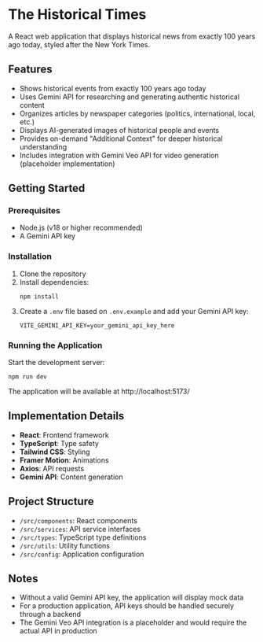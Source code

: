 # The Historical Times

A React web application that displays historical news from exactly 100 years ago today, styled after the New York Times.

## Features

- Shows historical events from exactly 100 years ago today
- Uses Gemini API for researching and generating authentic historical content
- Organizes articles by newspaper categories (politics, international, local, etc.)
- Displays AI-generated images of historical people and events
- Provides on-demand "Additional Context" for deeper historical understanding
- Includes integration with Gemini Veo API for video generation (placeholder implementation)

## Getting Started

### Prerequisites

- Node.js (v18 or higher recommended)
- A Gemini API key

### Installation

1. Clone the repository
2. Install dependencies:
   ```
   npm install
   ```
3. Create a `.env` file based on `.env.example` and add your Gemini API key:
   ```
   VITE_GEMINI_API_KEY=your_gemini_api_key_here
   ```

### Running the Application

Start the development server:
```
npm run dev
```

The application will be available at http://localhost:5173/

## Implementation Details

- **React**: Frontend framework
- **TypeScript**: Type safety
- **Tailwind CSS**: Styling
- **Framer Motion**: Animations
- **Axios**: API requests
- **Gemini API**: Content generation

## Project Structure

- `/src/components`: React components
- `/src/services`: API service interfaces
- `/src/types`: TypeScript type definitions
- `/src/utils`: Utility functions
- `/src/config`: Application configuration

## Notes

- Without a valid Gemini API key, the application will display mock data
- For a production application, API keys should be handled securely through a backend
- The Gemini Veo API integration is a placeholder and would require the actual API in production